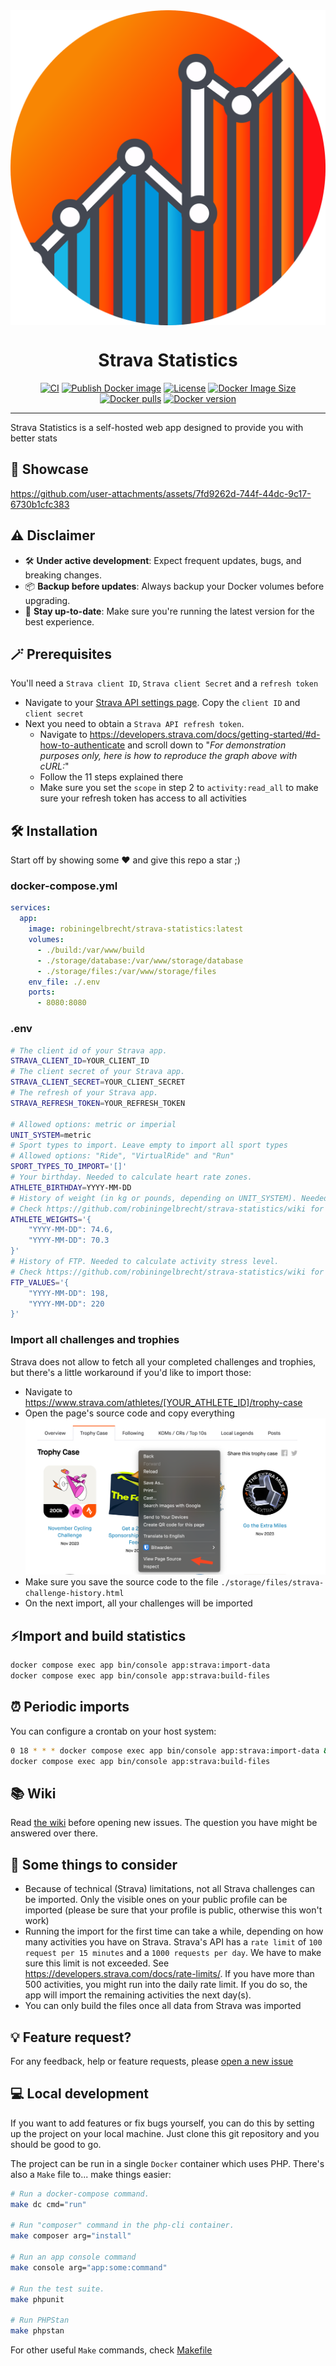 <img src="public/assets/images/logo.png" alt="Strava" align="center">

<h1 align="center">Strava Statistics</h1>

<p align="center">
<a href="https://github.com/robiningelbrecht/strava-statistics/actions/workflows/ci.yml"><img src="https://github.com/robiningelbrecht/strava-statistics/actions/workflows/ci.yml/badge.svg" alt="CI"></a>
<a href="https://github.com/robiningelbrecht/strava-statistics/actions/workflows/docker-image.yml"><img src="https://github.com/robiningelbrecht/strava-statistics/actions/workflows/docker-image.yml/badge.svg" alt="Publish Docker image"></a>
<a href="https://raw.githubusercontent.com/robiningelbrecht/strava-statistics/refs/heads/master/LICENSE"><img src="https://img.shields.io/github/license/robiningelbrecht/strava-statistics?color=428f7e&logo=open%20source%20initiative&logoColor=white" alt="License"></a>
<a href="https://hub.docker.com/r/robiningelbrecht/strava-statistics"><img src="https://img.shields.io/docker/image-size/robiningelbrecht/strava-statistics" alt="Docker Image Size"></a>
<a href="https://hub.docker.com/r/robiningelbrecht/strava-statistics"><img src="https://img.shields.io/docker/pulls/robiningelbrecht/strava-statistics" alt="Docker pulls"></a>
<a href="https://hub.docker.com/r/robiningelbrecht/strava-statistics"><img src="https://img.shields.io/docker/v/robiningelbrecht/strava-statistics?sort=semver" alt="Docker version"></a>
</p>

---

Strava Statistics is a self-hosted web app designed to provide you with better stats

## 📸 Showcase

https://github.com/user-attachments/assets/7fd9262d-744f-44dc-9c17-6730b1cfc383

## ⚠️ Disclaimer

* 🛠️ __Under active development__: Expect frequent updates, bugs, and breaking changes.
* 📦 __Backup before updates__: Always backup your Docker volumes before upgrading.
* 🔄 __Stay up-to-date__: Make sure you're running the latest version for the best experience.

## 🪄 Prerequisites

You'll need a `Strava client ID`, `Strava client Secret` and a `refresh token`

* Navigate to your [Strava API settings page](https://www.strava.com/settings/api).
  Copy the `client ID` and `client secret`
* Next you need to obtain a `Strava API refresh token`. 
    * Navigate to https://developers.strava.com/docs/getting-started/#d-how-to-authenticate
      and scroll down to "_For demonstration purposes only, here is how to reproduce the graph above with cURL:_"
    * Follow the 11 steps explained there
    * Make sure you set the `scope` in step 2 to `activity:read_all` to make sure your refresh token has access to all activities

## 🛠️ Installation 

Start off by showing some ❤️ and give this repo a star ;)

### docker-compose.yml

```yml
services:
  app:
    image: robiningelbrecht/strava-statistics:latest
    volumes:
      - ./build:/var/www/build
      - ./storage/database:/var/www/storage/database
      - ./storage/files:/var/www/storage/files
    env_file: ./.env
    ports:
      - 8080:8080
```

### .env

```bash
# The client id of your Strava app.
STRAVA_CLIENT_ID=YOUR_CLIENT_ID
# The client secret of your Strava app.
STRAVA_CLIENT_SECRET=YOUR_CLIENT_SECRET
# The refresh of your Strava app.
STRAVA_REFRESH_TOKEN=YOUR_REFRESH_TOKEN

# Allowed options: metric or imperial
UNIT_SYSTEM=metric
# Sport types to import. Leave empty to import all sport types
# Allowed options: "Ride", "VirtualRide" and "Run"
SPORT_TYPES_TO_IMPORT='[]'
# Your birthday. Needed to calculate heart rate zones.
ATHLETE_BIRTHDAY=YYYY-MM-DD
# History of weight (in kg or pounds, depending on UNIT_SYSTEM). Needed to calculate relative w/kg.
# Check https://github.com/robiningelbrecht/strava-statistics/wiki for more info.
ATHLETE_WEIGHTS='{
    "YYYY-MM-DD": 74.6,
    "YYYY-MM-DD": 70.3
}'
# History of FTP. Needed to calculate activity stress level.
# Check https://github.com/robiningelbrecht/strava-statistics/wiki for more info.
FTP_VALUES='{
    "YYYY-MM-DD": 198,
    "YYYY-MM-DD": 220
}'
```

### Import all challenges and trophies

Strava does not allow to fetch all your completed challenges and trophies, but there's a little workaround if you'd like to import those:
* Navigate to https://www.strava.com/athletes/[YOUR_ATHLETE_ID]/trophy-case
* Open the page's source code and copy everything
  ![Trophy case source code](public/assets/images/readme/trophy-case-source-code.png)
* Make sure you save the source code to the file `./storage/files/strava-challenge-history.html`
* On the next import, all your challenges will be imported

## ⚡️Import and build statistics

```bash
docker compose exec app bin/console app:strava:import-data
docker compose exec app bin/console app:strava:build-files
```

## ⏰ Periodic imports

You can configure a crontab on your host system:

```bash
0 18 * * * docker compose exec app bin/console app:strava:import-data && 
docker compose exec app bin/console app:strava:build-files
```

## 📚 Wiki

Read [the wiki](https://github.com/robiningelbrecht/strava-statistics/wiki) before opening new issues. The question you have might be answered over there.

## 🧐 Some things to consider

* Because of technical (Strava) limitations, not all Strava challenges can be imported. Only the visible ones on your public profile can be imported
  (please be sure that your profile is public, otherwise this won't work)
* Running the import for the first time can take a while, depending on how many activities you have on Strava.
  Strava's API has a `rate limit` of `100 request per 15 minutes` and a `1000 requests per day`. We have to make sure
  this limit is not exceeded. See https://developers.strava.com/docs/rate-limits/. If you have more than 500 activities,
  you might run into the daily rate limit. If you do so, the app will import the remaining activities the next day(s).
* You can only build the files once all data from Strava was imported

## 💡 Feature request?

For any feedback, help or feature requests, please [open a new issue](https://github.com/robiningelbrecht/strava-statictics/issues/new)

## 💻 Local development

If you want to add features or fix bugs yourself, you can do this by setting up the project on your local machine.
Just clone this git repository and you should be good to go.

The project can be run in a single `Docker` container which uses PHP.
There's also a `Make` file to... make things easier:

```bash
# Run a docker-compose command.
make dc cmd="run"

# Run "composer" command in the php-cli container.
make composer arg="install"

# Run an app console command
make console arg="app:some:command"

# Run the test suite.
make phpunit

# Run PHPStan
make phpstan
```

For other useful `Make` commands, check [Makefile](Makefile)

